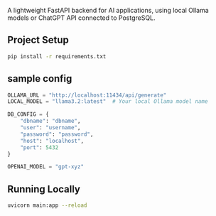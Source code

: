 A lightweight FastAPI backend for AI applications, using local Ollama models or ChatGPT API connected to PostgreSQL.

## Project Setup

```sh
pip install -r requirements.txt
```
## sample config

```python
OLLAMA_URL = "http://localhost:11434/api/generate"
LOCAL_MODEL = "llama3.2:latest"  # Your local Ollama model name

DB_CONFIG = {
    "dbname": "dbname",
    "user": "username",
    "password": "password",
    "host": "localhost",
    "port": 5432
}

OPENAI_MODEL = "gpt-xyz" 
```

## Running Locally

```sh
uvicorn main:app --reload
```
